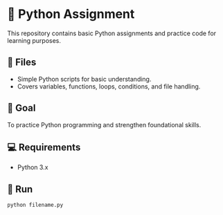 # 🐍 Python Assignment

This repository contains basic Python assignments and practice code for learning purposes.

## 📁 Files
- Simple Python scripts for basic understanding.
- Covers variables, functions, loops, conditions, and file handling.

## 🎯 Goal
To practice Python programming and strengthen foundational skills.

## 💻 Requirements
- Python 3.x

## 🏁 Run
```bash
python filename.py
